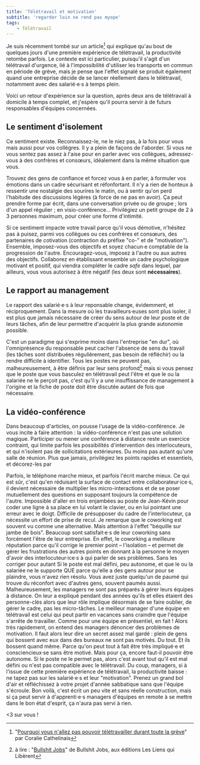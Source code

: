 ```yaml
---
title: 'Télétravail et motivation'
subtitle: 'regarder loin ne rend pas myope'
tags:
    - Télétravail
---
```


Je suis récemment tombé sur un article[^bfm] qui explique qu'au bout de quelques
jours d'une première expérience de télétravail, la productivité retombe parfois.
Le contexte est ici particulier, puisqu'il s'agit d'un télétravail d'urgence,
lié à l'impossibilité d'utiliser les transports en commun en période de grève,
mais je pense que l'effet signalé se produit également quand une entreprise
décide de se lancer réellement dans le télétravail, notamment avec des
salarié·e·s à temps plein.

[^bfm]:
    "[Pourquoi vous n'allez pas pouvoir télétravailler durant toute la grève](https://www.bfmtv.com/economie/pourquoi-vous-n-allez-pas-pouvoir-teletravailler-durant-toute-la-greve-1822176.html)"
    par Coralie Cathelinais

Voici un retour d'expérience sur la question, après deux ans de télétravail à
domicile à temps complet, et j'espère qu'il pourra servir à de futurs
responsables d'équipes concernées.

## Le sentiment d'isolement

Ce sentiment existe. Reconnaissez-le, ne le niez pas, à la fois pour vous mais
aussi pour vos collègres. Il y a plein de façons de l'aborder. Si vous ne vous
sentez pas assez à l'aise pour en parler avec vos collègues, adressez-vous à des
confrères et consœurs, idéalement dans la même situation que vous.

Trouvez des gens de confiance et forcez vous à en parler, à formuler vos
émotions dans un cadre sécurisant et réfonfortant. Il n'y a rien de honteux à
ressentir une nostalgie des sourires le matin, ou à sentir qu'on perd l'habitude
des discussions légères (à force de ne pas en avoir). Ça peut prendre forme par
écrit, dans une conversation privée ou de groupe ; lors d'un appel régulier ; en
visio-conférence… Privilégiez un petit groupe de 2 à 3 personnes maximum, pour
créer une forme d'intimité.

Si ce sentiment impacte votre travail parce qu'il vous démotive, n'hésitez pas à
puisez, parmi vos collègues ou ces confrères et consœurs, des partenaires de
cotivation (contraction du préfixe "co-" et de "motivation"). Ensemble,
imposez-vous des objectifs et soyez chacun·e comptable de la progression de
l'autre. Encouragez-vous, imposez à l'autre ou aux autres des objectifs.
Collaborez en établissant ensemble un cadre psychologique motivant et positif,
qui viendra compléter le cadre _safe_ dans lequel, par ailleurs, vous vous
autorisez à être négatif (les deux sont **nécessaires**).

## Le rapport au management

Le rapport des salarié·e·s à leur reponsable change, évidemment, et
réciproquement. Dans la mesure où les travailleurs·euses sont plus isoler, il
est plus que jamais nécessaire de créer du sens autour de leur poste et de leurs
tâches, afin de leur permettre d'acquérir la plus grande autonomie possible.

C'est un paradigme qui s'exprime moins dans l'entreprise "en dur", où
l'omniprésence du responsable peut cacher l'absence de sens du travail (les
tâches sont distribuées régulièrement, pas besoin de réfléchir) ou la rendre
difficile à identifier. Tous les postes ne peuvent pas, malheureusement, à être
définis par leur sens profond[^bsj] mais si vous pensez que le poste que vous
basculez en télétravail peut l'être et que le ou la salariée ne le perçoit pas,
c'est qu'il y a une insuffissance de management à l'origine et la fiche de poste
doit être discutée autant de fois que nécessaire.

[^bsj]:
    à lire :
    "[Bullshit Jobs](http://www.editionslesliensquiliberent.fr/livre-Bullshit_Jobs-546-1-1-0-1.html)"
    de Bullshit Jobs, aux éditions Les Liens qui Libèrent

## La vidéo-conférence

Dans beaucoup d'articles, on pousse l'usage de la vidéo-conférence. Je vous
incite à faire attention : la vidéo-conférence n'est pas une solution magique.
Participer ou mener une conférence à distance reste un exercice contraint, qui
limite parfois les possibilités d'intervention des interlocuteurs, et qui
n'isolent pas de sollicitations extérieures. Du moins pas autant qu'une salle de
réunion. Plus que jamais, privilégiez les points rapides et essentiels, et
décorez-les par

Parfois, le téléphone marche mieux, et parfois l'écrit marche mieux. Ce qui est
sûr, c'est qu'en réduisant la surface de contact entre collaborateur·ice·s, il
devient nécessaire de multiplier les micro-interactions et de se poser
mutuellement des questions en supposant toujours la compétence de l'autre.
Impossible d'aller en trois enjambées au poste de Jean-Kévin pour coder une
ligne à sa place en lui volant le clavier, ou en lui pointant une erreur avec le
doigt. Difficile de présupposer du cadre de l'interlocuteur, ça nécessite un
effort de prise de recul. Je remarque que le coworking est souvent vu comme une
alternative. Mais attention à l'effet "béquille sur jambe de bois". Beaucoup
sont satisfait·e·s de leur coworking sans forcément l'être de leur entreprise.
En effet, le coworking a meilleure réputation parce qu'il corrige le premier
point – l'isolation – et permet de gérer les frustrations des autres points en
donnant à la personne le moyen d'avoir des interlocuteur·ice·s à qui parler de
ses problèmes. Sans les corriger pour autant Si le poste est mal défini, peu
autonome, et que le ou la salariée ne le supporte QUE parce qu'elle a des gens
autour pour se plaindre, vous n'avez rien résolu. Vous avez juste quelqu'un de
paumé qui trouve du réconfort avec d'autres gens, souvent paumés aussi.
Malheureusement, les managers ne sont pas préparés à gérer leurs équipes à
distance. On leur a expliqué pendant des années qu'ils et elles étaient des
personne-clés alors que leur rôle implique désormais de se faire oublier, de
gérer le cadre, pas les micro-tâches. Le meilleur manager d'une équipe en
télétravail est celui qui peut partir en vacances sans craindre que l'équipe
s'arrête de travailler. Comme pour une équipe en présentiel, en fait ! Alors
très rapidement, on entend des managers dénoncer des problèmes de motivation. Il
faut alors leur dire un secret assez mal gardé : plein de gens qui bossent avec
eux dans des bureaux ne sont pas motivés. Du tout. Et ils bossent quand même.
Parce qu'on peut tout à fait être très impliqué·e et consciencieux·se sans être
motivé. Mais pour ça, encore faut-il pouvoir être autonome. Si le poste ne le
permet pas, alors c'est avant tout qu'il est mal défini ou n'est pas compatible
avec le télétravail. Du coup, managers, si à l'issue de cette première
expérience de télétravail, la productivité baisse : ne tapez pas sur les
salarié·e·s et leur "motivation". Prenez un grand bol d'air et réfléchissez à
votre projet d'année sabbatique sans que l'équipe s'écroule. Bon voilà, c'est
écrit un peu vite et sans réelle construction, mais si ça peut servir à
d'apprenti·e·s managers d'équipes en remote à se mettre dans le bon état
d'esprit, ça n'aura pas servi à rien.

<3 sur vous !
